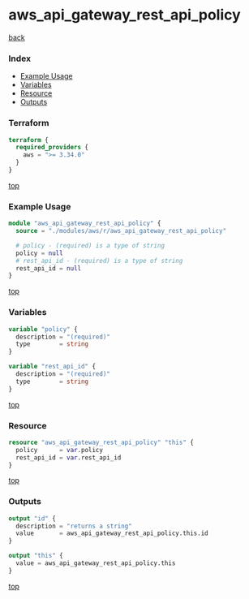 # aws_api_gateway_rest_api_policy

[back](../aws.md)

### Index

- [Example Usage](#example-usage)
- [Variables](#variables)
- [Resource](#resource)
- [Outputs](#outputs)

### Terraform

```terraform
terraform {
  required_providers {
    aws = ">= 3.34.0"
  }
}
```

[top](#index)

### Example Usage

```terraform
module "aws_api_gateway_rest_api_policy" {
  source = "./modules/aws/r/aws_api_gateway_rest_api_policy"

  # policy - (required) is a type of string
  policy = null
  # rest_api_id - (required) is a type of string
  rest_api_id = null
}
```

[top](#index)

### Variables

```terraform
variable "policy" {
  description = "(required)"
  type        = string
}

variable "rest_api_id" {
  description = "(required)"
  type        = string
}
```

[top](#index)

### Resource

```terraform
resource "aws_api_gateway_rest_api_policy" "this" {
  policy      = var.policy
  rest_api_id = var.rest_api_id
}
```

[top](#index)

### Outputs

```terraform
output "id" {
  description = "returns a string"
  value       = aws_api_gateway_rest_api_policy.this.id
}

output "this" {
  value = aws_api_gateway_rest_api_policy.this
}
```

[top](#index)
